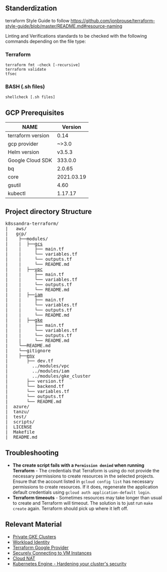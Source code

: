 ## Standerdization 

terraform Style Guide to follow
https://github.com/jonbrouse/terraform-style-guide/blob/master/README.md#resource-naming

Linting and Verifications standards to be checked with the following commands depending on the file type:

### Terraform
```
terraform fmt -check [-recursive]
terraform validate
tfsec
```

### BASH (.sh files)
```
shellcheck [.sh files]
```

## GCP Prerequisites

|       NAME        |   Version  | 
|-------------------|------------|
| terraform version |   0.14     |
| gcp provider      |   ~>3.0    |
| Helm version      |   v3.5.3   |
| Google Cloud SDK  |   333.0.0  |
|    bq             |   2.0.65   |
|   core            | 2021.03.19 |
|  gsutil           |    4.60    |
|  kubectl          |  1.17.17   |



## Project directory Structure
<pre>
k8ssandra-terraform/
|   aws/
|   gcp/
|    ├──modules/
|    |  ├──<a href="gcp/modules/gcs/README.md">gcs</a>
|    |     ├── main.tf 
|    |     └── variables.tf 
|    |     └── outputs.tf 
|    |     └── README.md 
|    |  ├──<a href="gcp/modules/vpc/README.md">vpc</a>
|    |     ├── main.tf 
|    |     └── variables.tf 
|    |     └── outputs.tf 
|    |     └── README.md 
|    |  ├──<a href="gcp/modules/iam/README.md">iam</a>
|    |     ├── main.tf 
|    |     └── variables.tf 
|    |     └── outputs.tf 
|    |     └── README.md
|    |  ├──<a href="gcp/modules/gke/README.md">gke</a>
|    |     ├── main.tf 
|    |     └── variables.tf 
|    |     └── outputs.tf 
|    |     └── README.md
|    └──README.md
|    └──gitignore
|    ├──<a href="gcp/env/README.md">env</a>
|       ├── dev.tf
|         ../modules/vpc
|         ../modules/iam
|         ../modules/gke_cluster
|       ├── version.tf 
|       └── backend.tf 
|       └── variables.tf 
|       └── outputs.tf
|       └── README.md
|  azure/
|  tanzu/
|  test/
|  scripts/
|  LICENSE
|  Makefile
|  README.md
</pre>



## Troubleshooting

* **The create script fails with a `Permission denied` when running Terraform** - The credentials that Terraform is using do not provide the necessary permissions to create resources in the selected projects. Ensure that the account listed in `gcloud config list` has necessary permissions to create resources. If it does, regenerate the application default credentials using `gcloud auth application-default login`.
* **Terraform timeouts** - Sometimes resources may take longer than usual to create and Terraform will timeout. The solution is to just run `make create` again. Terraform should pick up where it left off.

## Relevant Material

* [Private GKE Clusters](https://cloud.google.com/kubernetes-engine/docs/how-to/creating-a-cluster)
* [Workload Identity](https://cloud.google.com/kubernetes-engine/docs/how-to/workload-identity)
* [Terraform Google Provider](https://www.terraform.io/docs/providers/google/)
* [Securely Connecting to VM Instances](https://cloud.google.com/solutions/connecting-securely)
* [Cloud NAT](https://cloud.google.com/nat/docs/overview)
* [Kubernetes Engine - Hardening your cluster's security](https://cloud.google.com/kubernetes-engine/docs/how-to/hardening-your-cluster)